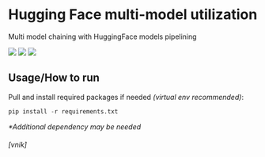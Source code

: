 # Hugging Face multi-model utilization

Multi model chaining with HuggingFace models pipelining

![](https://shields.io/badge/-python-ffe600?logo=python)
![](https://shields.io/badge/-pytorch-4377cb?logo=pytorch)
![](https://shields.io/badge/-huggingface-4377cb?logo=huggingface)


## Usage/How to run
Pull and install required packages if needed *(virtual env recommended)*:

```python
pip install -r requirements.txt
```

_*Additional dependency may be needed_

###### [vnik]